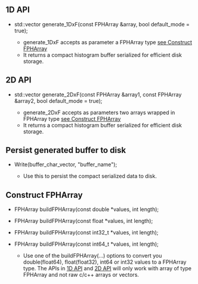 ## 1D API
- std::vector<char> generate_1DxF(const FPHArray &array, bool default_mode = true);

	- generate_1DxF accepts as parameter a FPHArray type [see Construct FPHArray](#construct-fpharray)
	- It returns a compact histogram buffer serialized for efficient disk storage.

## 2D API
- std::vector<char> generate_2DxF(const FPHArray &array1, const FPHArray &array2, bool default_mode = true);

	- generate_2DxF accepts as parameters two arrays wrapped in FPHArray type [see Construct FPHArray](#construct-fpharray)
	- It returns a compact histogram buffer serialized for efficient disk storage.

## Persist generated buffer to disk
- Write(buffer_char_vector, "buffer_name");

	- Use this to persist the compact serialized data to disk.

## Construct FPHArray
- FPHArray buildFPHArray(const double *values, int length);
- FPHArray buildFPHArray(const float *values, int length);
- FPHArray buildFPHArray(const int32_t *values, int length);
- FPHArray buildFPHArray(const int64_t *values, int length);
	
	- Use one of the buildFPHArray(...) options to convert you double(float64), float(float32), int64 or int32 values to a FPHArray type. The APIs in [1D API](#1d-api) and [2D API](#2d-api) will only work with array of type FPHArray and not raw c/c++ arrays or vectors.

